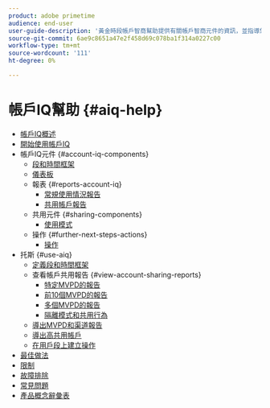 ```yaml
---
product: adobe primetime
audience: end-user
user-guide-description: '黃金時段帳戶智商幫助提供有關帳戶智商元件的資訊，並指導您瀏覽用戶旅程以使用各種元件。 '
source-git-commit: 6ae9c8651a47e2f458d69c078ba1f314a0227c00
workflow-type: tm+mt
source-wordcount: '111'
ht-degree: 0%

---
```


# 帳戶IQ幫助 {#aiq-help}

+ [帳戶IQ概述](/help/AccountIQ/home.md)
+ [開始使用帳戶IQ](/help/AccountIQ/get-started.md)
+ 帳戶IQ元件 {#account-iq-components}
   + [段和時間框架](/help/AccountIQ/segments-timeframe.md)
   + [儀表板](/help/AccountIQ/dashboard.md)
   + 報表 {#reports-account-iq}
      + [常規使用情況報告](/help/AccountIQ/general-usage-reports.md)
      + [共用帳戶報告](/help/AccountIQ/shared-acc-reports.md)
   + 共用元件 {#sharing-components}
      + [使用模式](/help/AccountIQ/usage-patterns.md)
   + 操作 {#further-next-steps-actions}
      + [操作](/help/AccountIQ/operations.md)
+ 托斯 {#use-aiq}
   + [定義段和時間框架](/help/AccountIQ/howto-select-segment-timeframe.md)
   + 查看帳戶共用報告 {#view-account-sharing-reports}
      + [特定MVPD的報告](/help/AccountIQ/reports-for-specific-mvpds.md)
      + [前10個MVPD的報告](/help/AccountIQ/top-10-mvpd-reports.md)
      + [多個MVPD的報告](viewrep-multiple-mvpd-channel.md)
      + [隔離模式和共用行為](/help/AccountIQ/isolation-mode.md)
   + [導出MVPD和渠道報告](/help/AccountIQ/export-segment-metrics.md)
   + [導出高共用帳戶](/help/AccountIQ/export-acc-information.md)
   + [在用戶段上建立操作](/help/AccountIQ/operation-affecting-user-segment.md)
+ [最佳做法](/help/AccountIQ/best-practices.md)
+ [限制](/help/AccountIQ/limitations.md)
+ [故障排除](/help/AccountIQ/troubleshoot.md)
+ [常見問題](/help/AccountIQ/faq.md)
+ [產品概念辭彙表](/help/AccountIQ/product-concepts.md)